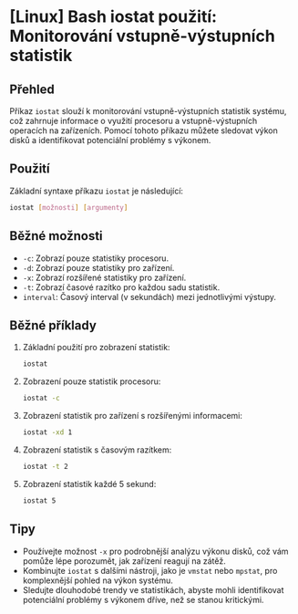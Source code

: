 # [Linux] Bash iostat použití: Monitorování vstupně-výstupních statistik

## Přehled
Příkaz `iostat` slouží k monitorování vstupně-výstupních statistik systému, což zahrnuje informace o využití procesoru a vstupně-výstupních operacích na zařízeních. Pomocí tohoto příkazu můžete sledovat výkon disků a identifikovat potenciální problémy s výkonem.

## Použití
Základní syntaxe příkazu `iostat` je následující:

```bash
iostat [možnosti] [argumenty]
```

## Běžné možnosti
- `-c`: Zobrazí pouze statistiky procesoru.
- `-d`: Zobrazí pouze statistiky pro zařízení.
- `-x`: Zobrazí rozšířené statistiky pro zařízení.
- `-t`: Zobrazí časové razítko pro každou sadu statistik.
- `interval`: Časový interval (v sekundách) mezi jednotlivými výstupy.

## Běžné příklady
1. Základní použití pro zobrazení statistik:
   ```bash
   iostat
   ```

2. Zobrazení pouze statistik procesoru:
   ```bash
   iostat -c
   ```

3. Zobrazení statistik pro zařízení s rozšířenými informacemi:
   ```bash
   iostat -xd 1
   ```

4. Zobrazení statistik s časovým razítkem:
   ```bash
   iostat -t 2
   ```

5. Zobrazení statistik každé 5 sekund:
   ```bash
   iostat 5
   ```

## Tipy
- Používejte možnost `-x` pro podrobnější analýzu výkonu disků, což vám pomůže lépe porozumět, jak zařízení reagují na zátěž.
- Kombinujte `iostat` s dalšími nástroji, jako je `vmstat` nebo `mpstat`, pro komplexnější pohled na výkon systému.
- Sledujte dlouhodobé trendy ve statistikách, abyste mohli identifikovat potenciální problémy s výkonem dříve, než se stanou kritickými.